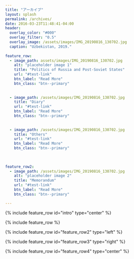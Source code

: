 ```yaml
---
title: "アーカイブ"
layout: splash
permalink: /archives/
date: 2016-03-23T11:48:41-04:00
header:
  overlay_color: "#000"
  overlay_filter: "0.5"
  overlay_image: /assets/images/IMG_20190816_130702.jpg
  caption: "Uzbekistan, 2019."
  
feature_row:
  - image_path: assets/images/IMG_20190816_130702.jpg
    alt: "placeholder image 1"
    title: "Politics of Russia and Post-Soviet States"
    url: "#test-link"
    btn_label: "Read More"
    btn_class: "btn--primary"
    
    
  - image_path: /assets/images/IMG_20190816_130702.jpg
    title: "Diary"
    url: "#test-link"
    btn_label: "Read More"
    btn_class: "btn--primary"
  
  
  - image_path: /assets/images/IMG_20190816_130702.jpg
    title: "Others"
    url: "#test-link"
    btn_label: "Read More"
    btn_class: "btn--primary"
  
  
  
feature_row2:
  - image_path: /assets/images/IMG_20190816_130702.jpg
    alt: "placeholder image 2"
    title: "Memorandum"
    url: "#test-link"
    btn_label: "Read More"
    btn_class: "btn--primary"

---
```


{% include feature_row id="intro" type="center" %}

{% include feature_row %}

{% include feature_row id="feature_row2" type="left" %}

{% include feature_row id="feature_row3" type="right" %}

{% include feature_row id="feature_row4" type="center" %}
